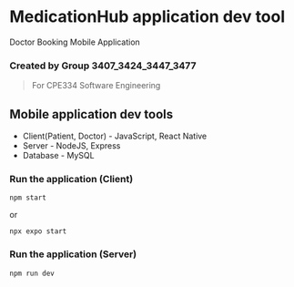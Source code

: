 # MedicationHub application dev tool
Doctor Booking Mobile Application

### Created by Group 3407_3424_3447_3477
> For CPE334 Software Engineering

## Mobile application dev tools
* Client(Patient, Doctor) - JavaScript, React Native
* Server - NodeJS, Express
* Database - MySQL

### Run the application (Client)
```
npm start
```
or
```
npx expo start
```

### Run the application (Server)
```
npm run dev
```
